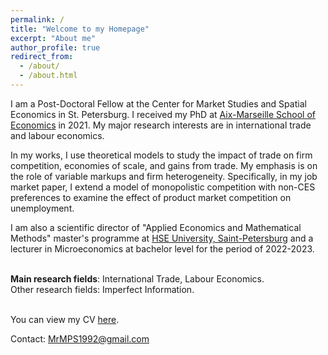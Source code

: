 ```yaml
---
permalink: /
title: "Welcome to my Homepage"
excerpt: "About me"
author_profile: true
redirect_from: 
  - /about/
  - /about.html
---
```


I am a Post-Doctoral Fellow at the Center for Market Studies and Spatial Economics in St. Petersburg. I received my PhD at [Aix-Marseille School of Economics](https://www.amse-aixmarseille.fr/fr/membres/molchanov) in 2021. My major research interests are in international trade and labour economics. 

In my works, I use theoretical models to study the impact of trade on firm competition, economies of scale, and gains from trade. My emphasis is on the role of variable markups and firm heterogeneity. Specifically, in my job market paper, I extend a model of monopolistic competition with non-CES preferences to examine the effect of product market competition on unemployment.

I am also a scientific director of "Applied Economics and Mathematical Methods" master's programme at [HSE University, Saint-Petersburg](https://spb.hse.ru/en/ma/aemm/) and a lecturer in Microeconomics at bachelor level for the period of 2022-2023.
<br/><br/>

**Main research fields**: International Trade, Labour Economics.\
Other research fields: Imperfect Information.
<br/><br/>

You can view my CV [here](http://molchanov-pavel.github.io/files/CV%20MOLCHANOV.pdf).

Contact: MrMPS1992@gmail.com 


